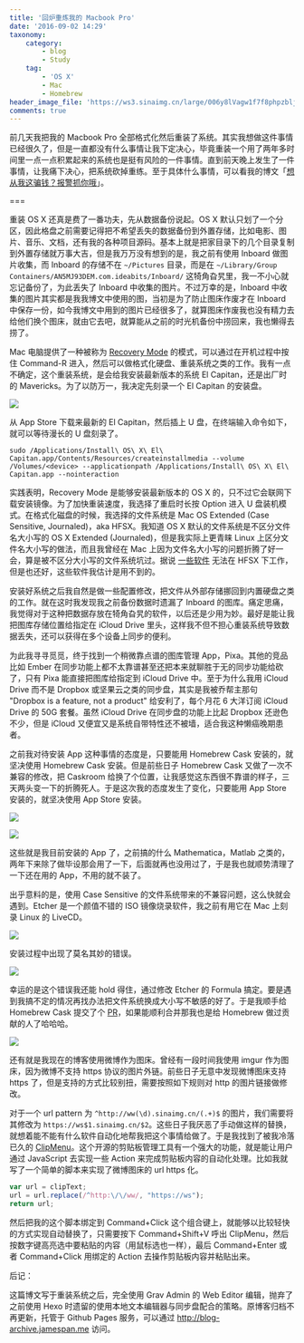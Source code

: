 ```yaml
---
title: '回炉重炼我的 Macbook Pro'
date: '2016-09-02 14:29'
taxonomy:
    category:
        - blog
        - Study
    tag:
        - 'OS X'
        - Mac
        - Homebrew
header_image_file: 'https://ws3.sinaimg.cn/large/006y8lVagw1f7f8phpzblj30rd06a770.jpg'
comments: true
---
```


前几天我把我的 Macbook Pro 全部格式化然后重装了系统。其实我想做这件事情已经很久了，但是一直都没有什么事情让我下定决心，毕竟重装一个用了两年多时间里一点一点积累起来的系统也是挺有风险的一件事情。直到前天晚上发生了一件事情，让我痛下决心，把系统砍掉重练。至于具体什么事情，可以看我的博文「[想从我这骗钱？报警抓你哦][1]」。

===

重装 OS X 还真是费了一番功夫，先从数据备份说起。OS X 默认只划了一个分区，因此格盘之前需要记得把不希望丢失的数据备份到外置存储，比如电影、图片、音乐、文档，还有我的各种项目源码。基本上就是把家目录下的几个目录复制到外置存储就万事大吉，但是我万万没有想到的是，我之前有使用 Inboard 做图片收集，而 Inboard 的存储不在 `~/Pictures` 目录，而是在 `~/Library/Group Containers/AN5MJ93DEM.com.ideabits/Inboard/` 这犄角旮旯里，我一不小心就忘记备份了，为此丢失了 Inboard 中收集的图片。不过万幸的是，Inboard 中收集的图片其实都是我我博文中使用的图，当初是为了防止图床作废才在 Inboard 中保存一份，如今我博文中用到的图片已经很多了，就算图床作废我也没有精力去给他们换个图床，就由它去吧，就算能从之前的时光机备份中捞回来，我也懒得去捞了。

Mac 电脑提供了一种被称为 [Recovery Mode][2] 的模式，可以通过在开机过程中按住 Command-R 进入，然后可以做格式化硬盘、重装系统之类的工作。我有一点不确定，这个重装系统，是会给我安装最新版本的系统 El Capitan，还是出厂时的 Mavericks。为了以防万一，我决定先刻录一个 El Capitan 的安装盘。

![](https://ws3.sinaimg.cn/large/72f96cbagw1f7ek7rn2vuj21kw14ikba.jpg)

从 App Store 下载来最新的 El Capitan，然后插上 U 盘，在终端输入命令如下，就可以等待漫长的 U 盘刻录了。

```
sudo /Applications/Install\ OS\ X\ El\ Capitan.app/Contents/Resources/createinstallmedia --volume /Volumes/<device> --applicationpath /Applications/Install\ OS\ X\ El\ Capitan.app --nointeraction
```

实践表明，Recovery Mode 是能够安装最新版本的 OS X 的，只不过它会联网下载安装镜像。为了加快重装速度，我选择了重启时长按 Option 进入 U 盘装机模式。在格式化磁盘的时候，我选择的文件系统是 Mac OS Extended (Case Sensitive, Journaled)，aka HFSX。我知道 OS X 默认的文件系统是不区分文件名大小写的 OS X Extended (Journaled)，但是我实际上更青睐 Linux 上区分文件名大小写的做法，而且我曾经在 Mac 上因为文件名大小写的问题折腾了好一会，算是被不区分大小写的文件系统坑过。据说 [一些软件][3] 无法在 HFSX 下工作，但是也还好，这些软件我估计是用不到的。

安装好系统之后我自然是做一些配置修改，把文件从外部存储挪回到内置硬盘之类的工作。就在这时我发现我之前备份数据时遗漏了 Inboard 的图库。痛定思痛，我觉得对于这种把数据存放在犄角旮旯的软件，以后还是少用为妙。最好是能让我把图库存储位置给指定在 iCloud Drive 里头，这样我不但不担心重装系统导致数据丢失，还可以获得在多个设备上同步的便利。

为此我寻寻觅觅，终于找到一个稍微靠点谱的图库管理 App，Pixa。其他的竞品比如 Ember 在同步功能上都不太靠谱甚至还把本来就聊胜于无的同步功能给砍了，只有 Pixa 能直接把图库给指定到 iCloud Drive 中。至于为什么我用 iCloud Drive 而不是 Dropbox 或坚果云之类的同步盘，其实是我被乔帮主那句 "Dropbox is a feature, not a product" 给安利了，每个月花 6 大洋订阅 iCloud Drive 的 50G 套餐。虽然 iCloud Drive 在同步盘的功能上比起 Dropbox 还逊色不少，但是 iCloud 又便宜又是系统自带特性还不被墙，适合我这种懒癌晚期患者。

之前我对待安装 App 这种事情的态度是，只要能用 Homebrew Cask 安装的，就坚决使用 Homebrew Cask 安装。但是前些日子 Homebrew Cask 又做了一次不兼容的修改，把 Caskroom 给换了个位置，让我感觉这东西很不靠谱的样子，三天两头变一下的折腾死人。于是这次我的态度发生了变化，只要能用 App Store 安装的，就坚决使用 App Store 安装。

![](https://ws1.sinaimg.cn/large/006y8lVagw1f7f6s1a253j31kw0zkwsg.jpg)

![](https://ws1.sinaimg.cn/large/006y8lVagw1f7f6stiecuj31kw0zkan1.jpg)

这些就是我目前安装的 App 了，之前搞的什么 Mathematica，Matlab 之类的，两年下来除了做毕设那会用了一下，后面就再也没用过了，于是我也就顺势清理了一下还在用的 App，不用的就不装了。

出乎意料的是，使用 Case Sensitive 的文件系统带来的不兼容问题，这么快就会遇到。Etcher 是一个颜值不错的 ISO 镜像烧录软件，我之前有用它在 Mac 上刻录 Linux 的 LiveCD。

![](https://ws2.sinaimg.cn/large/006y8lVagw1f7f6y1x652j31eo0rc41g.jpg)

安装过程中出现了莫名其妙的错误。

![](https://ws1.sinaimg.cn/large/006y8lVagw1f7f72sscvgj30ft03bjsc.jpg)

幸运的是这个错误我还能 hold 得住，通过修改 Etcher 的 Formula 搞定。要是遇到我搞不定的情况再找办法把文件系统换成大小写不敏感的好了。于是我顺手给 Homebrew Cask 提交了个 [PR][5]，如果能顺利合并那我也是给 Homebrew 做过贡献的人了哈哈哈。

![](https://ws3.sinaimg.cn/large/006y8lVagw1f7f7642l3ij309b05aaaq.jpg)

还有就是我现在的博客使用微博作为图床。曾经有一段时间我使用 imgur 作为图床，因为微博不支持 https 协议的图片外链。前些日子无意中发现微博图床支持 https 了，但是支持的方式比较别扭，需要按照如下规则对 http 的图片链接做修改。

对于一个 url pattern 为 `^http://ww(\d).sinaimg.cn/(.+)$` 的图片，我们需要将其修改为 `https://ws$1.sinaimg.cn/$2`。这些日子我厌恶了手动做这样的替换，就想着能不能有什么软件自动化地帮我把这个事情给做了。于是我找到了被我冷落已久的 [ClipMenu][4]。这个开源的剪贴板管理工具有一个强大的功能，就是能让用户通过 JavaScript 去实现一些 Action 来完成剪贴板内容的自动化处理。比如我就写了一个简单的脚本来实现了微博图床的 url https 化。

```js
var url = clipText;
url = url.replace(/^http:\/\/ww/, "https://ws");
return url;
```

然后把我的这个脚本绑定到 Command+Click 这个组合键上，就能够以比较轻快的方式实现自动替换了，只需要按下 Command+Shift+V 呼出 ClipMenu，然后按数字键高亮选中要粘贴的内容（用鼠标选也一样），最后 Command+Enter 或者 Command+Click 用绑定的 Action 去操作剪贴板内容并粘贴出来。

后记：

这篇博文写于重装系统之后，完全使用 Grav Admin 的 Web Editor 编辑，抛弃了之前使用 Hexo 时遗留的使用本地文本编辑器与同步盘配合的策略。原博客归档不再更新，托管于 Github Pages 服务，可以通过 <http://blog-archive.jamespan.me> 访问。

[1]: /posts/i-will-call-the-place-if-you-fraud-me
[2]: https://support.apple.com/zh-cn/HT201314
[3]: http://apple.stackexchange.com/questions/46322/what-programs-have-trouble-with-case-sensitive-hfsx-filesystems-and-how-to-fi
[4]: http://www.clipmenu.com
[5]: https://github.com/caskroom/homebrew-cask/pull/24219




